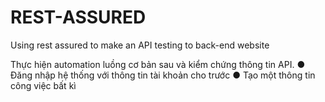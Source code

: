 # REST-ASSURED
Using rest assured to make an API testing to back-end website

Thực hiện automation luồng cơ bản sau và kiểm chứng thông tin API.
●	Đăng nhập hệ thống với thông tin tài khoản cho trước
●	Tạo một thông tin công việc bất kì
